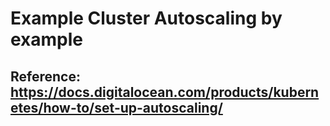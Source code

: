 # Example Cluster Autoscaling by example 



## Reference: https://docs.digitalocean.com/products/kubernetes/how-to/set-up-autoscaling/
